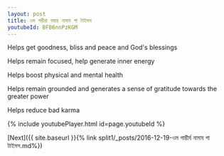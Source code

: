```yaml
---
layout: post
title: ওম গম্ভীরা ঘষায় নামায গা টাইমস
youtubeId: BFB6nnPzKGM
---
```

 
 
Helps get goodness, bliss and peace and God's blessings
 
Helps remain focused, help generate inner energy 
 
Helps boost physical and mental health 
 
Helps remain grounded and generates a sense of gratitude towards the greater power 
 
Helps reduce bad karma
 
 
 
 


{% include youtubePlayer.html id=page.youtubeId %}
 
[Next]({{ site.baseurl }}{% link  split1/_posts/2016-12-19-ওম গাম্ভীর্য নামায গা টাইমস.md%})
 
